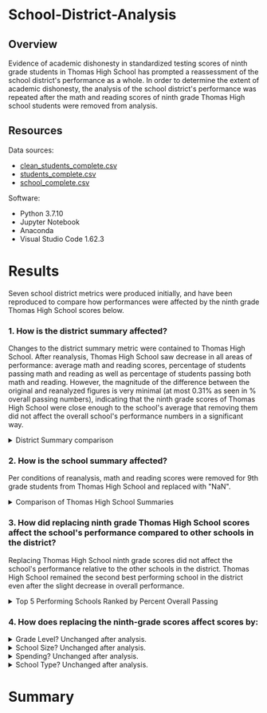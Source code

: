 # School-District-Analysis

## Overview
Evidence of academic dishonesty in standardized testing scores of ninth grade students in Thomas High School has prompted a reassessment of the school district's performance as a whole. In order to determine the extent of academic dishonesty, the analysis of the school district's performance was repeated after the math and reading scores of ninth grade Thomas High school students were removed from analysis. 

## Resources
Data sources: 
* [clean_students_complete.csv](Resources/clean_students_complete.csv)
* [students_complete.csv](Resources/students_complete.csv)
* [school_complete.csv](Resources/school_complete.csv) <!--link the CSVs after uploading-->

Software:
* Python 3.7.10
* Jupyter Notebook
* Anaconda
* Visual Studio Code 1.62.3

# Results
Seven school district metrics were produced initially, and have been reproduced to compare how performances were affected by the ninth grade Thomas High School scores below.

### 1. How is the district summary affected?
Changes to the district summary metric were contained to Thomas High School. After reanalysis, Thomas High School saw decrease in all areas of performance: average math and reading scores, percentage of students passing math and reading as well as percentage of students passing both math and reading. However, the magnitude of the difference between the original and reanalyzed figures is very minimal (at most 0.31% as seen in % overall passing numbers), indicating that the ninth grade scores of Thomas High School were close enough to the school's average that removing them did not affect the overall school's performance numbers in a significant way.
    <details>
    <summary>District Summary comparison</summary>
    Reanalyzed
    <img src="Resources/images/district_summary_reanalyzed.png"> 
    Original
    <img src="Resources/images/district_summary_original.png"> 
    </details>

### 2. How is the school summary affected? 
Per conditions of reanalysis, math and reading scores were removed for 9th grade students from Thomas High School and replaced with "NaN".
    <details>
    <summary>Comparison of Thomas High School Summaries</summary>
      Reanalyzed
    <img src="Resources/images/THS_school_summary_reanalyzed.png"> 
      Original
    <img src="Resources/images/THS_school_summary_original.png"> 
    </details>

### 3. How did replacing ninth grade Thomas High School scores affect the school's performance compared to other schools in the district?
Replacing Thomas High School ninth grade scores did not affect the school's performance relative to the other schools in the district.
Thomas High School remained the second best performing school in the district even after the slight decrease in overall performance.
    <details>
    <summary>Top 5 Performing Schools Ranked by Percent Overall Passing</summary>
      Reanalyzed
    <img src="Resources/images/top_performing_5_reanalyzed.png"> 
      Original
    <img src="Resources/images/top_performing_5_original.png"> 
    </details>

### 4. How does replacing the ninth-grade scores affect scores by:
<details>
<summary>Grade Level? Unchanged after analysis.</summary>
  Reanalyzed Math by Grade
<img src="Resources/images/math_scores_by_grade_reanalyzed.png">
  Original Math by Grade
<img src="Resources/images/math_scores_by_grade_original.png"> 
  Reanalyzed Reading by Grade
<img src="Resources/images/reading_scores_by_grade_reanalyzed.png"> 
  Original Reading by Grade
<img src="Resources/images/reading_scores_by_grade_original.png"> 
</details>

<details>
<summary>School Size? Unchanged after analysis.</summary>
  Reanalyzed
<img src="Resources/images/scores_by_school_size_reanalyzed.png">
  Original
<img src="Resources/images/scores_by_school_size_original.png"> 
</details>

<details>
<summary>Spending? Unchanged after analysis.</summary>
  Reanalyzed
<img src="Resources/images/scores_by spending_reanalyzed.png"> 
  Original
<img src="Resources/images/scores_by_spending_original.png"> 
</details>

<details>
<summary>School Type? Unchanged after analysis.</summary>
  Reanalyzed
<img src="Resources/images/scores_by_school_type_reanalyzed.png"> 
  Original
<img src="Resources/images/scores_by_school_type_original.png"> 
</details>

# Summary
